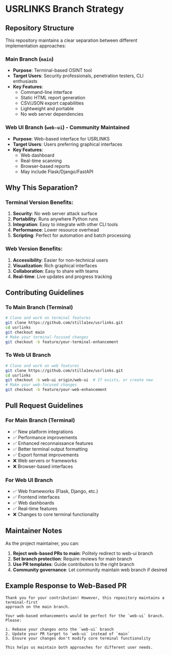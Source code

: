 # USRLINKS Branch Strategy

## Repository Structure

This repository maintains a clear separation between different implementation approaches:

### Main Branch (`main`)
- **Purpose**: Terminal-based OSINT tool
- **Target Users**: Security professionals, penetration testers, CLI enthusiasts
- **Key Features**:
  - Command-line interface
  - Static HTML report generation
  - CSV/JSON export capabilities
  - Lightweight and portable
  - No web server dependencies

### Web UI Branch (`web-ui`) - Community Maintained
- **Purpose**: Web-based interface for USRLINKS
- **Target Users**: Users preferring graphical interfaces
- **Key Features**:
  - Web dashboard
  - Real-time scanning
  - Browser-based reports
  - May include Flask/Django/FastAPI

## Why This Separation?

### Terminal Version Benefits:
1. **Security**: No web server attack surface
2. **Portability**: Runs anywhere Python runs
3. **Integration**: Easy to integrate with other CLI tools
4. **Performance**: Lower resource overhead
5. **Scripting**: Perfect for automation and batch processing

### Web Version Benefits:
1. **Accessibility**: Easier for non-technical users
2. **Visualization**: Rich graphical interfaces
3. **Collaboration**: Easy to share with teams
4. **Real-time**: Live updates and progress tracking

## Contributing Guidelines

### To Main Branch (Terminal)
```bash
# Clone and work on terminal features
git clone https://github.com/stilla1ex/usrlinks.git
cd usrlinks
git checkout main
# Make your terminal-focused changes
git checkout -b feature/your-terminal-enhancement
```

### To Web UI Branch
```bash
# Clone and work on web features
git clone https://github.com/stilla1ex/usrlinks.git
cd usrlinks
git checkout -b web-ui origin/web-ui  # If exists, or create new
# Make your web-focused changes
git checkout -b feature/your-web-enhancement
```

## Pull Request Guidelines

### For Main Branch (Terminal)
- ✅ New platform integrations
- ✅ Performance improvements
- ✅ Enhanced reconnaissance features
- ✅ Better terminal output formatting
- ✅ Export format improvements
- ❌ Web servers or frameworks
- ❌ Browser-based interfaces

### For Web UI Branch
- ✅ Web frameworks (Flask, Django, etc.)
- ✅ Frontend interfaces
- ✅ Web dashboards
- ✅ Real-time features
- ❌ Changes to core terminal functionality

## Maintainer Notes

As the project maintainer, you can:

1. **Reject web-based PRs to main**: Politely redirect to web-ui branch
2. **Set branch protection**: Require reviews for main branch
3. **Use PR templates**: Guide contributors to the right branch
4. **Community governance**: Let community maintain web branch if desired

## Example Response to Web-Based PR

```
Thank you for your contribution! However, this repository maintains a terminal-first 
approach on the main branch. 

Your web-based enhancements would be perfect for the `web-ui` branch. Please:

1. Rebase your changes onto the `web-ui` branch
2. Update your PR target to `web-ui` instead of `main`
3. Ensure your changes don't modify core terminal functionality

This helps us maintain both approaches for different user needs.
```
